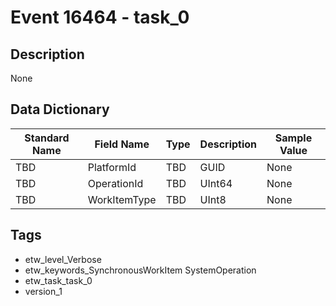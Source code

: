 # Event 16464 - task_0

## Description
None

## Data Dictionary
|Standard Name|Field Name|Type|Description|Sample Value|
|---|---|---|---|---|
|TBD|PlatformId|TBD|GUID|None|None|
|TBD|OperationId|TBD|UInt64|None|None|
|TBD|WorkItemType|TBD|UInt8|None|None|

## Tags
* etw_level_Verbose
* etw_keywords_SynchronousWorkItem SystemOperation
* etw_task_task_0
* version_1